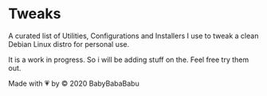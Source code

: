 # Tweaks
A curated list of Utilities, Configurations and Installers I use to tweak a clean Debian Linux distro for personal use. 

It is a work in progress. So i will be adding stuff on the. Feel free try them out.

Made with 💗 by &copy; 2020 BabyBabaBabu